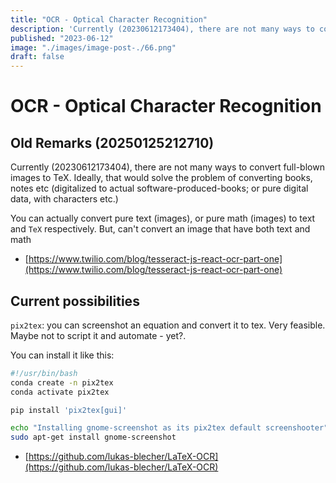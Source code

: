 ```yaml
---
title: "OCR - Optical Character Recognition"
description: 'Currently (20230612173404), there are not many ways to convert full-blown images to TeX. Ideally, that would solve the problem of converting books, notes etc (digitalized to actual software-produced-books'
published: "2023-06-12"
image: "./images/image-post-./66.png"
draft: false
---
```


# OCR - Optical Character Recognition

## Old Remarks (20250125212710)

Currently (20230612173404), there are not many ways to convert full-blown images to TeX. Ideally, that would solve the problem of converting books, notes etc (digitalized to actual software-produced-books; or pure digital data, with characters etc.)

You can actually convert pure text (images), or pure math (images) to text and `TeX` respectively. But, can't convert an image that have both text and math

-	[https://www.twilio.com/blog/tesseract-js-react-ocr-part-one](https://www.twilio.com/blog/tesseract-js-react-ocr-part-one)

## Current possibilities 

`pix2tex`: you can screenshot an equation and convert it to tex. Very feasible. Maybe not to script it and automate - yet?.

You can install it like this:

``` bash
#!/usr/bin/bash
conda create -n pix2tex
conda activate pix2tex

pip install 'pix2tex[gui]'

echo "Installing gnome-screenshot as its pix2tex default screenshooter"
sudo apt-get install gnome-screenshot
```

- [https://github.com/lukas-blecher/LaTeX-OCR](https://github.com/lukas-blecher/LaTeX-OCR)
